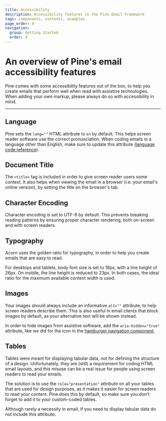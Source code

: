 ```yaml
---
title: Accessibility
description: Accessibility features in the Pine Email Framework
tags: components, contents, examples
page_order: 4
navigation:
  group: Getting Started
  order: 4
---
```


# An overview of Pine's email accessibility features

Pine comes with some accessibility features out of the box, to help you create emails that perform well when read with assistive technologies. 
When adding your own markup, please always do so with accessibility in mind.

---

## Language

Pine sets the `lang=""` HTML attribute to `en` by default. This helps screen reader software use the correct pronunciation. 
When coding emails in a language other than English, make sure to update this attribute ([language code reference](https://www.w3schools.com/TagS/ref_language_codes.asp)).

## Document Title

The `<title>` tag is included in order to give screen reader users some context. 
It also helps when viewing the email in a browser (i.e. your email's online version), by setting the title on the browser's tab.

## Character Encoding

Character encoding is set to UTF-8 by default. 
This prevents breaking reading patterns by ensuring proper character rendering, both on-screen and with screen readers.

## Typography

Acorn uses the golden ratio for typography, in order to help you create emails that are easy to read.

For desktops and tablets, body font size is set to 16px, with a line height of 26px. On mobile, the line height is reduced to 23px. 
In both cases, the ideal ratio for the maximum available content width is used.

## Images

Your images should always include an informative `alt=""` attribute, to help screen readers describe them. 
This is also useful in email clients that block images by default, as your alternative text will be shown instead.

In order to hide images from assistive software, add the `aria-hidden="true"` attribute, 
like we did for the icon in the [hamburger navigation component](components/navigation/#hamburger).

## Tables

Tables were meant for displaying tabular data, not for defining the structure of a design. 
Unfortunately, they are (still) a requirement for coding HTML email layouts, 
and this misuse can be a real issue for people using screen readers to read your emails.

The solution is to use the `role="presentation"` attribute on all your tables that are used for design purposes, 
as it makes it easier for screen readers to read your content. Pine does this by default, so make sure you don't forget to add it to your custom-coded tables.

<div class="bg-blue-lightest border-l-4 border-blue p-4 mb-4" role="alert">
  <p class="m-0 text-md text-blue-dark">Although rarely a necessity in email, if you need to display tabular data do not include this attribute.</p>
</div>
